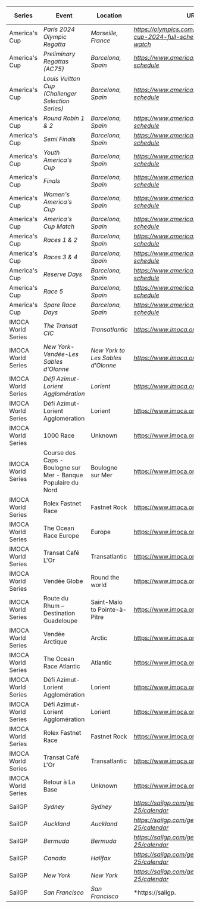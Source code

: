 | Series | Event | Location | URL | Start Date | End Date |
|---|---|---|---|---|---|
| America's Cup | *Paris 2024 Olympic Regatta* | *Marseille, France* | *https://olympics.com/en/news/americas-cup-2024-full-schedule-live-how-to-watch* | *2024-07-28* | *2024-08-08* |
| America's Cup | *Preliminary Regattas (AC75)* | *Barcelona, Spain* | *https://www.americascup.com/en/ac37-schedule* | *2024-08-22* | *2024-08-25* |
| America's Cup | *Louis Vuitton Cup (Challenger Selection Series)* | *Barcelona, Spain* | *https://www.americascup.com/en/ac37-schedule* | *2024-08-29* | *2024-10-07* |
| America's Cup | *Round Robin 1 & 2* | *Barcelona, Spain* | *https://www.americascup.com/en/ac37-schedule* | *2024-08-29* | *2024-09-08* |
| America's Cup | *Semi Finals* | *Barcelona, Spain* | *https://www.americascup.com/en/ac37-schedule* | *2024-09-14* | *2024-09-19* |
| America's Cup | *Youth America's Cup* | *Barcelona, Spain* | *https://www.americascup.com/en/ac37-schedule* | *2024-09-17* | *2024-09-26* |
| America's Cup | *Finals* | *Barcelona, Spain* | *https://www.americascup.com/en/ac37-schedule* | *2024-09-26* | *2024-10-05* |
| America's Cup | *Women's America's Cup* | *Barcelona, Spain* | *https://www.americascup.com/en/ac37-schedule* | *2024-10-05* | *2024-10-13* |
| America's Cup | *America's Cup Match* | *Barcelona, Spain* | *https://www.americascup.com/en/ac37-schedule* | *2024-10-12* | *2024-10-27* |
| America's Cup | *Races 1 & 2* | *Barcelona, Spain* | *https://www.americascup.com/en/ac37-schedule* | *2024-10-12* | *2024-10-12* |
| America's Cup | *Races 3 & 4* | *Barcelona, Spain* | *https://www.americascup.com/en/ac37-schedule* | *2024-10-13* | *2024-10-13* |
| America's Cup | *Reserve Days* | *Barcelona, Spain* | *https://www.americascup.com/en/ac37-schedule* | *2024-10-14* | *2024-10-27* |
| America's Cup | *Race 5* | *Barcelona, Spain* | *https://www.americascup.com/en/ac37-schedule* | *2024-10-16* | *2024-10-16* |
| America's Cup | *Spare Race Days* | *Barcelona, Spain* | *https://www.americascup.com/en/ac37-schedule* | *2024-10-18* | *2024-10-20* |
| IMOCA World Series | *The Transat CIC* | *Transatlantic* | *https://www.imoca.org* | *2024* | *2024* |
| IMOCA World Series | *New York-Vendée-Les Sables d'Olonne* | *New York to Les Sables d'Olonne* | *https://www.imoca.org* | *2024* | *2024* |
| IMOCA World Series | *Défi Azimut-Lorient Agglomération* | *Lorient* | *https://www.imoca.org* | *2024* | *2024* |
| IMOCA World Series | Défi Azimut-Lorient Agglomération | Lorient | https://www.imoca.org | 2025 | 2025 |
| IMOCA World Series | 1000 Race | Unknown | https://www.imoca.org | 2025 | 2025 |
| IMOCA World Series | Course des Caps - Boulogne sur Mer - Banque Populaire du Nord | Boulogne sur Mer | https://www.imoca.org | 2025 | 2025 |
| IMOCA World Series | Rolex Fastnet Race | Fastnet Rock | https://www.imoca.org | 2025 | 2025 |
| IMOCA World Series | The Ocean Race Europe | Europe | https://www.imoca.org | 2025 | 2025 |
| IMOCA World Series | Transat Café L'Or | Transatlantic | https://www.imoca.org | 2025 | 2025 |
| IMOCA World Series | Vendée Globe | Round the world | https://www.imoca.org | 2024 | 2025 |
| IMOCA World Series | Route du Rhum – Destination Guadeloupe | Saint-Malo to Pointe-à-Pitre | https://www.imoca.org | 2026 | 2026 |
| IMOCA World Series | Vendée Arctique | Arctic | https://www.imoca.org | 2026 | 2026 |
| IMOCA World Series | The Ocean Race Atlantic | Atlantic | https://www.imoca.org | 2026 | 2026 |
| IMOCA World Series | Défi Azimut-Lorient Agglomération | Lorient | https://www.imoca.org | 2026 | 2026 |
| IMOCA World Series | Défi Azimut-Lorient Agglomération | Lorient | https://www.imoca.org | 2027 | 2027 |
| IMOCA World Series | Rolex Fastnet Race | Fastnet Rock | https://www.imoca.org | 2027 | 2027 |
| IMOCA World Series | Transat Café L'Or | Transatlantic | https://www.imoca.org | 2027 | 2027 |
| IMOCA World Series | Retour à La Base | Unknown | https://www.imoca.org | 2027 | 2027 |
| SailGP | *Sydney* | *Sydney* | *https://sailgp.com/general/24-25/calendar* | *2024-02-24* | *2024-02-25* |
| SailGP | *Auckland* | *Auckland* | *https://sailgp.com/general/24-25/calendar* | *2024-03-23* | *2024-03-24* |
| SailGP | *Bermuda* | *Bermuda* | *https://sailgp.com/general/24-25/calendar* | *2024-05-04* | *2024-05-05* |
| SailGP | *Canada* | *Halifax* | *https://sailgp.com/general/24-25/calendar* | *2024-06-01* | *2024-06-02* |
| SailGP | *New York* | *New York* | *https://sailgp.com/general/24-25/calendar* | *2024-06-22* | *2024-06-23* |
| SailGP | *San Francisco* | *San Francisco* | *https://sailgp.